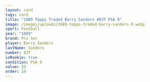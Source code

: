 ```yaml
---
layout: card
tags: card
title: "1989 Topps Traded Barry Sanders #83T PSA 9"
image: /images/uploads/1989-topps-traded-barry-sanders-9.webp
sport: Football
year: "1989"
brand: Pro Set
player: Barry Sanders
lastName: Sanders
number: 83T
isRookie: true
condition: PSA 9
value: 23
order: 10
---
```

